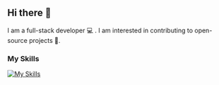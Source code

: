 ## Hi there 👋

I am a full-stack developer 💻 . I am interested in contributing to open-source projects 🌱.

### My Skills
[![My Skills](https://skillicons.dev/icons?i=js,html,css,react,redux,tailwind,nextjs,vue,nodejs,grafana,java,materialui,mongodb,mysql,postgres,prisma,py,		)](https://skillicons.dev)






<!--
**aditipatelpro/aditipatelpro** is a ✨ _special_ ✨ repository because its `README.md` (this file) appears on your GitHub profile.

Here are some ideas to get you started:

- 🔭 I’m currently open source projects
- 🌱 I’m currently learning React.js, Typescript
- 👯 I’m looking to collaborate on ...
- 🤔 I’m looking for help with ...
- 💬 Ask me about ...
- 📫 How to reach me: ...
- 😄 Pronouns: ...
- ⚡ Fun fact: ...
-->
